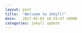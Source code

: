 ```yaml
---
layout: post
title:  "Welcome to Jekyll!"
date:   2017-05-03 18:53:47 +0900
categories: jekyll update
---
```

